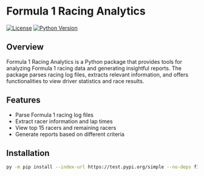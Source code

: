 # Formula 1 Racing Analytics

[![License](https://img.shields.io/badge/License-MIT-blue.svg)](https://opensource.org/licenses/MIT)
[![Python Version](https://img.shields.io/badge/Python-3.11%2B-blue.svg)](https://www.python.org/downloads/release)

## Overview

Formula 1 Racing Analytics is a Python package that provides tools for analyzing Formula 1 racing data and generating insightful reports. The package parses racing log files, extracts relevant information, and offers functionalities to view driver statistics and race results.

## Features

- Parse Formula 1 racing log files
- Extract racer information and lap times
- View top 15 racers and remaining racers
- Generate reports based on different criteria

## Installation

```bash
py -m pip install --index-url https://test.pypi.org/simple --no-deps f1_racing_reports
